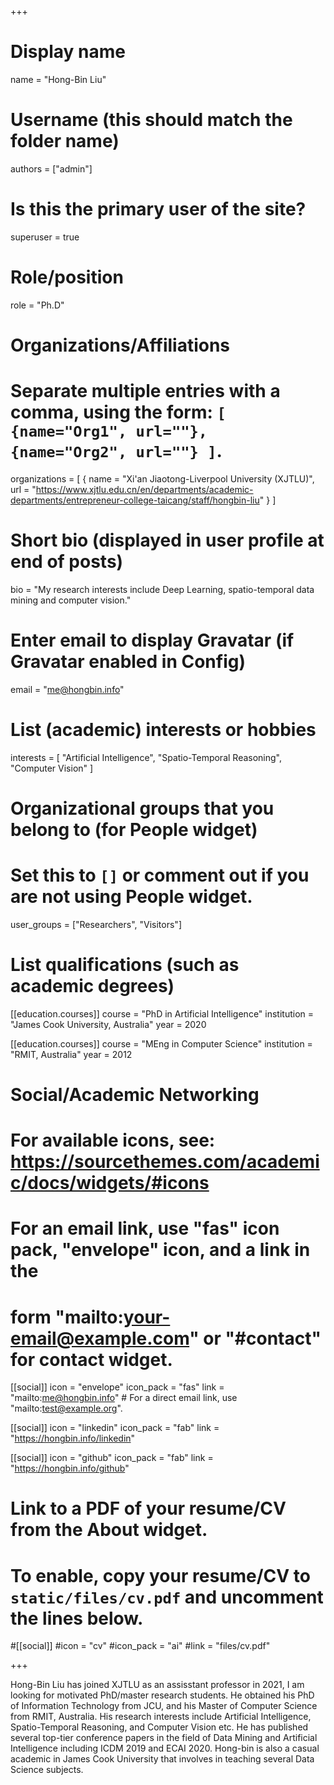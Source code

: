 +++
# Display name
name = "Hong-Bin Liu"

# Username (this should match the folder name)
authors = ["admin"]

# Is this the primary user of the site?
superuser = true

# Role/position
role = "Ph.D"

# Organizations/Affiliations
#   Separate multiple entries with a comma, using the form: `[ {name="Org1", url=""}, {name="Org2", url=""} ]`.
organizations = [ { name = "Xi'an Jiaotong-Liverpool University (XJTLU)", url = "https://www.xjtlu.edu.cn/en/departments/academic-departments/entrepreneur-college-taicang/staff/hongbin-liu" } ]

# Short bio (displayed in user profile at end of posts)
bio = "My research interests include Deep Learning, spatio-temporal data mining and computer vision."

# Enter email to display Gravatar (if Gravatar enabled in Config)
email = "me@hongbin.info"

# List (academic) interests or hobbies
interests = [
  "Artificial Intelligence",
  "Spatio-Temporal Reasoning",
  "Computer Vision"
]

# Organizational groups that you belong to (for People widget)
#   Set this to `[]` or comment out if you are not using People widget.
user_groups = ["Researchers", "Visitors"]

# List qualifications (such as academic degrees)
[[education.courses]]
  course = "PhD in Artificial Intelligence"
  institution = "James Cook University, Australia"
  year = 2020

[[education.courses]]
  course = "MEng in Computer Science"
  institution = "RMIT, Australia"
  year = 2012

# Social/Academic Networking
# For available icons, see: https://sourcethemes.com/academic/docs/widgets/#icons
#   For an email link, use "fas" icon pack, "envelope" icon, and a link in the
#   form "mailto:your-email@example.com" or "#contact" for contact widget.

[[social]]
  icon = "envelope"
  icon_pack = "fas"
  link = "mailto:me@hongbin.info"  # For a direct email link, use "mailto:test@example.org".


[[social]]
  icon = "linkedin"
  icon_pack = "fab"
  link = "https://hongbin.info/linkedin"

[[social]]
  icon = "github"
  icon_pack = "fab"
  link = "https://hongbin.info/github"

# Link to a PDF of your resume/CV from the About widget.
# To enable, copy your resume/CV to `static/files/cv.pdf` and uncomment the lines below.
#[[social]]
 #icon = "cv"
 #icon_pack = "ai"
 #link = "files/cv.pdf"

+++

Hong-Bin Liu has joined XJTLU as an assisstant professor in 2021, I am looking for motivated PhD/master research students. He obtained his PhD of Information Technology from JCU, and his Master of Computer Science from RMIT, Australia. His research interests include Artificial Intelligence, Spatio-Temporal Reasoning, and Computer Vision etc. He has published several top-tier conference papers in the field of Data Mining and Artificial Intelligence including ICDM 2019 and ECAI 2020. Hong-bin is also a casual academic in James Cook University that involves in teaching several Data Science subjects.
